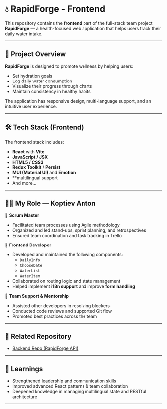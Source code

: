 # 💧 RapidForge - Frontend

This repository contains the **frontend** part of the full-stack team project **RapidForge** — a health-focused web application that helps users track their daily water intake.

---

## 🌟 Project Overview

**RapidForge** is designed to promote wellness by helping users:

- Set hydration goals  
- Log daily water consumption  
- Visualize their progress through charts  
- Maintain consistency in healthy habits

The application has responsive design, multi-language support, and an intuitive user experience.

---

## 🛠️ Tech Stack (Frontend)

The frontend stack includes:

- **React** with **Vite**
- **JavaScript / JSX**
- **HTML5 / CSS3**
- **Redux Toolkit** / **Persist**
- **MUI (Material UI)** and **Emotion**
- **multilingual support
- And more...

---

## 👨‍💼 My Role — **Koptiev Anton**

🔹 **Scrum Master**  
- Facilitated team processes using Agile methodology  
- Organized and led stand-ups, sprint planning, and retrospectives  
- Ensured team coordination and task tracking in Trello

🔹 **Frontend Developer**  
- Developed and maintained the following components:
  - `DailyInfo`
  - `ChooseDate`
  - `WaterList`
  - `WaterItem`
- Collaborated on routing logic and state management
- Helped implement **i18n support** and improve **form handling**

🔹 **Team Support & Mentorship**  
- Assisted other developers in resolving blockers  
- Conducted code reviews and supported Git flow  
- Promoted best practices across the team

---

## 🔗 Related Repository

- [Backend Repo (RapidForge API)](https://github.com/KoptevAnton/project-RapidForge-backend/tree/main)

---

## 🧠 Learnings

- Strengthened leadership and communication skills  
- Improved advanced React patterns & team collaboration  
- Deepened knowledge in managing multilingual state and RESTful architecture

---

